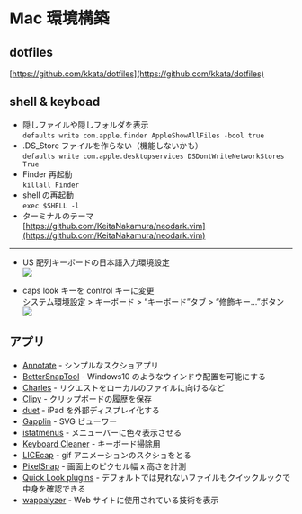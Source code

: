 # Mac 環境構築

## dotfiles

[https://github.com/kkata/dotfiles](https://github.com/kkata/dotfiles)

## shell & keyboad

- 隠しファイルや隠しフォルダを表示  
  `defaults write com.apple.finder AppleShowAllFiles -bool true`
- .DS_Store ファイルを作らない（機能しないかも）  
  `defaults write com.apple.desktopservices DSDontWriteNetworkStores True`
- Finder 再起動  
  `killall Finder`
- shell の再起動  
  `exec $SHELL -l`
- ターミナルのテーマ  
  [https://github.com/KeitaNakamura/neodark.vim](https://github.com/KeitaNakamura/neodark.vim)

---

- US 配列キーボードの日本語入力環境設定  
  ![](/tool.keyboad1.png)

- caps look キーを control キーに変更  
  システム環境設定 > キーボード > “キーボード”タブ > “修飾キー...”ボタン
  ![](/tool.keyboad3.png)

## アプリ

- [Annotate](https://apps.apple.com/jp/app/annotate-capture-and-share/id918207447) - シンプルなスクショアプリ
- [BetterSnapTool](https://apps.apple.com/jp/app/bettersnaptool/id417375580?mt=12) - Windows10 のようなウインドウ配置を可能にする
- [Charles](https://www.charlesproxy.com/) - リクエストをローカルのファイルに向けるなど
- [Clipy](https://clipy-app.com/) - クリップボードの履歴を保存
- [duet](https://ja.duetdisplay.com/) - iPad を外部ディスプレイ化する
- [Gapplin](http://gapplin.wolfrosch.com/) - SVG ビューワー
- [istatmenus](https://bjango.com/mac/istatmenus/) - メニューバーに色々表示させる
- [Keyboard Cleaner](http://jan.prima.de/~jan/plok/archives/48-Keyboard-Cleaner.html) - キーボード掃除用
- [LICEcap](https://www.cockos.com/licecap/) - gif アニメーションのスクショをとる
- [PixelSnap](https://getpixelsnap.com/) - 画面上のピクセル幅 x 高さを計測
- [Quick Look plugins](https://github.com/sindresorhus/quick-look-plugins) - デフォルトでは見れないファイルもクイックルックで中身を確認できる
- [wappalyzer](https://www.wappalyzer.com/) - Web サイトに使用されている技術を表示
